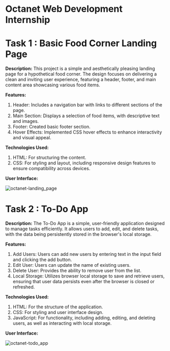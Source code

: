 # Octanet Web Development Internship 

# Task 1 :  Basic Food Corner Landing Page
<b>Description:</b>
This project is a simple and aesthetically pleasing landing page for a hypothetical food corner. 
The design focuses on delivering a clean and inviting user experience, featuring a header, footer, and main content area showcasing various food items.

<b>Features:</b>
1. Header: Includes a navigation bar with links to different sections of the page.
2. Main Section: Displays a selection of food items, with descriptive text and images.
3. Footer: Created basic footer section.
4. Hover Effects: Implemented CSS hover effects to enhance interactivity and visual appeal.

<b>Technologies Used:</b>
1. HTML: For structuring the content.
2. CSS: For styling and layout, including responsive design features to ensure compatibility across devices.

<b>User Interface:</b>

![octanet-landing_page](https://github.com/user-attachments/assets/830bfe43-3d2c-49b9-8096-084d0cba17db)


# Task 2 : To-Do App
<b>Description:</b>
The To-Do App is a simple, user-friendly application designed to manage tasks efficiently. 
It allows users to add, edit, and delete tasks, with the data being persistently stored in the browser's local storage.

<b>Features:</b>
1. Add Users: Users can add new users by entering text in the input field and clicking the add button.
2. Edit User: Users can update the name of existing users.
3. Delete User: Provides the ability to remove user from the list.
4. Local Storage: Utilizes browser local storage to save and retrieve users, ensuring that user data persists even after the browser is closed or refreshed.

<b>Technologies Used:</b>
1. HTML: For the structure of the application.
2. CSS: For styling and user interface design.
3. JavaScript: For functionality, including adding, editing, and deleting users, as well as interacting with local storage.

<b>User Interface:</b>

![octanet-todo_app](https://github.com/user-attachments/assets/adb9ff7e-670c-488f-be68-064815f8a962)







